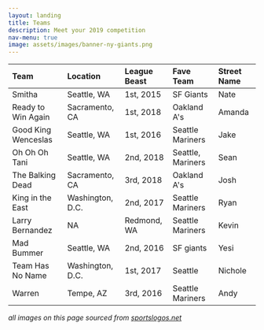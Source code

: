 ```yaml
---
layout: landing
title: Teams
description: Meet your 2019 competition
nav-menu: true
image: assets/images/banner-ny-giants.png
---
```


| Team | <a class="icon alt fa-map-marker"> Location </a> | <a class="icon alt fa-trophy"> League Beast</a> | <a class="icon alt fa-thumbs-o-up"> Fave Team</a> | <a class="icon alt fa-user"> Street Name </a> |
| :------------- | :------------- | :--------------| :--------------| :--------------|
| Smitha    | Seattle, WA       | 1st, 2015 | SF Giants | Nate |
| Ready to Win Again| Sacramento, CA | 1st, 2018 | Oakland A's | Amanda |
| Good King Wenceslas | Seattle, WA | 1st, 2016 | Seattle Mariners | Jake |
| Oh Oh Oh Tani | Seattle, WA | 2nd, 2018 | Seattle, Mariners | Sean |
| The Balking Dead | Sacramento, CA | 3rd, 2018 | Oakland A's | Josh |
| King in the East |  Washington, D.C. |2nd, 2017 | Seattle Mariners | Ryan |
| Larry Bernandez | NA | Redmond, WA | Seattle Mariners | Kevin |
| Mad Bummer | Seattle, WA | 2nd, 2016 | SF giants | Yesi |
| Team Has No Name | Washington, D.C. | 1st, 2017 | Seattle | Nichole |
| Warren | Tempe, AZ | 3rd, 2016 | Seattle Mariners | Andy |


_all images on this page sourced from [sportslogos.net](http://www.sportslogos.net/teams/list_by_year/42019/2019_MLB_Logos/)_
